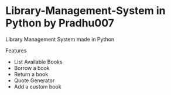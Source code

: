 # Library-Management-System in Python by Pradhu007


Library Management System made in Python


Features 

- List Available Books
- Borrow a book 
- Return a book 
- Quote Generator 
- Add a custom book 
